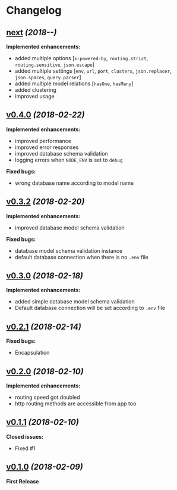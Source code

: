 # Changelog


## [next](https://github.com/foxifyjs/foxify/releases/tag/next) *(2018--)*

**Implemented enhancements:**
- added multiple options [`x-powered-by`, `routing.strict`, `routing.sensitive`, `json.escape`]
- added multiple settings [`env`, `url`, `port`, `clusters`, `json.replacer`, `json.spaces`, `query.parser`]
- added multiple model relations [`hasOne`, `hasMany`]
- added clustering
- improved usage


## [v0.4.0](https://github.com/foxifyjs/foxify/releases/tag/v0.4.0) *(2018-02-22)*

**Implemented enhancements:**
- improved performance
- improved error responses
- improved database schema validation
- logging errors when `NODE_ENV` is set to `debug`

**Fixed bugs:**
- wrong database name according to model name


## [v0.3.2](https://github.com/foxifyjs/foxify/releases/tag/v0.3.2) *(2018-02-20)*

**Implemented enhancements:**
- improved database model schema validation

**Fixed bugs:**
- database model schema validation instance
- default database connection when there is no `.env` file


## [v0.3.0](https://github.com/foxifyjs/foxify/releases/tag/v0.3.0) *(2018-02-18)*

**Implemented enhancements:**
- added simple database model schema validation
- Default database connection will be set according to `.env` file


## [v0.2.1](https://github.com/foxifyjs/foxify/releases/tag/v0.2.1) *(2018-02-14)*

**Fixed bugs:**
- Encapsulation


## [v0.2.0](https://github.com/foxifyjs/foxify/releases/tag/v0.2.0) *(2018-02-10)*

**Implemented enhancements:**
- routing speed got doubled
- http routing methods are accessible from app too


## [v0.1.1](https://github.com/foxifyjs/foxify/releases/tag/v0.1.1) *(2018-02-10)*

**Closed issues:**
- Fixed #1


## [v0.1.0](https://github.com/foxifyjs/foxify/releases/tag/v0.1.0) *(2018-02-09)*

**First Release**
